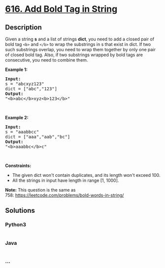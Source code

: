 # [616. Add Bold Tag in String](https://leetcode.com/problems/add-bold-tag-in-string)



## Description

Given a string <b>s</b> and a list of strings <b>dict</b>, you need to add a closed pair of bold tag <code>&lt;b&gt;</code> and <code>&lt;/b&gt;</code> to wrap the substrings in s that exist in dict. If two such substrings overlap, you need to wrap them together by only one pair of closed bold tag. Also, if two substrings wrapped by bold tags are consecutive, you need to combine them.
<p><b>Example 1:</b></p>

<pre>
<b>Input:</b> 
s = &quot;abcxyz123&quot;
dict = [&quot;abc&quot;,&quot;123&quot;]
<b>Output:</b>
&quot;&lt;b&gt;abc&lt;/b&gt;xyz&lt;b&gt;123&lt;/b&gt;&quot;
</pre>

<p>&nbsp;</p>

<p><b>Example 2:</b></p>

<pre>
<b>Input:</b> 
s = &quot;aaabbcc&quot;
dict = [&quot;aaa&quot;,&quot;aab&quot;,&quot;bc&quot;]
<b>Output:</b>
&quot;&lt;b&gt;aaabbc&lt;/b&gt;c&quot;
</pre>

<p>&nbsp;</p>

<p><b>Constraints:</b></p>

<ul>
	<li>The given dict won&#39;t contain duplicates, and its length won&#39;t exceed 100.</li>
	<li>All the strings in input have length in range [1, 1000].</li>
</ul>

<p><strong>Note:</strong> This question is the same as 758:&nbsp;<a href="https://leetcode.com/problems/bold-words-in-string/">https://leetcode.com/problems/bold-words-in-string/</a></p>


## Solutions

<!-- tabs:start -->

### **Python3**

```python

```

### **Java**

```java

```

### **...**

```

```

<!-- tabs:end -->
